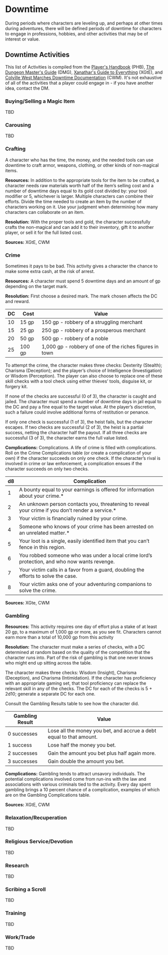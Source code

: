# Downtime

During periods where characters are leveling up, and perhaps at other times during adventures, there will be defined periods of downtime for characters to engage in professions, hobbies, and other activities that may be of interest or value.

## Downtime Activities
This list of Activities is compiled from the [Player's Handbook](https://www.dndbeyond.com/sources/dnd/phb-2024/equipment#CraftingEquipment) (PHB), [The Dungeon Master's Guide](https://www.dndbeyond.com/sources/dnd/dmg-2024/treasure#CraftingMagicItems) (DMG), [Xanathar's Guide to Everything](https://www.dndbeyond.com/sources/dnd/xgte/downtime-revisited#Chapter2DowntimeRevisited) (XGtE), and [Colville West Marches Downtime Documentation](https://www.gmbinder.com/share/-LX_OTKbS5mc-IZmaOF0) (CWM). It's not exhaustive of all of the activities that a player could engage in - if you have another idea, contact the DM.

### Buying/Selling a Magic Item
TBD

### Carousing
TBD

### Crafting
A character who has the time, the money, and the needed tools can use downtime to craft armor, weapons, clothing, or other kinds of non-magical items.

**Resources:** In addition to the appropriate tools for the item to be crafted, a character needs raw materials worth half of the item’s selling cost and a number of downtime days equal to its gold cost divided by: your tool modifier or 5, whichever is larger.  Multiple characters can combine their efforts. Divide the time needed to create an item by the number of characters working on it. Use your judgment when determining how many characters can collaborate on an item.

**Resolution:** With the proper tools and gold, the character successfully crafts the non-magical and can add it to their inventory, gift it to another player, or sell it for the full listed cost.

**Sources:** XGtE, CWM

### Crime
Sometimes it pays to be bad. This activity gives a character the chance to make some extra cash, at the risk of arrest.

**Resources:** A character must spend 5 downtime days and an amount of gp depending on the target mark.

**Resolution:** First choose a desired mark. The mark chosen affects the DC and reward.

| DC | Cost | Value |
| ----- | ----- | ----- |
| 10 | 15 gp | 150 gp - robbery of a struggling merchant |
| 15 | 25 gp | 250 gp - robbery of a prosperous merchant |
| 20 | 50 gp | 500 gp - robbery of a noble |
| 25 | 100 gp | 1,000 gp - robbery of one of the riches figures in town |

To attempt the crime, the character makes three checks: Dexterity (Stealth); Charisma (Deception); and the player’s choice of Intelligence (Investigation) or Wisdom (Perception). The player can also choose to replace one of these skill checks with a tool check using either thieves’ tools, disguise kit, or forgery kit.

If none of the checks are successful (0 of 3), the character is caught and jailed. The character must spend a number of downtime days in jail equal to the DC and pay a fine equal to the target value. At the player’s discretion, such a failure could involve additional forms of restitution or penance.

If only one check is successful (1 of 3), the heist fails, but the character escapes.
If two checks are successful (2 of 3), the heist is a partial success, netting the character half the payout.
If all three checks are successful (3 of 3), the character earns the full value listed.

**Complications:**
Complications. A life of crime is filled with complications. Roll on the Crime Complications table (or create a complication of your own) if the character succeeds on only one check. If the character’s rival is involved in crime or law enforcement, a complication ensues if the character succeeds on only two checks.

| d8 | Complication                                                                                     |
|----|--------------------------------------------------------------------------------------------------|
|  1 | A bounty equal to your earnings is offered for information about your crime.*                    |
|  2 | An unknown person contacts you, threatening to reveal your crime if you don’t render a service.* |
|  3 | Your victim is financially ruined by your crime.                                                 |
|  4 | Someone who knows of your crime has been arrested on an unrelated matter.*                       |
|  5 | Your loot is a single, easily identified item that you can’t fence in this region.               |
|  6 | You robbed someone who was under a local crime lord’s protection, and who now wants revenge.     |
|  7 | Your victim calls in a favor from a guard, doubling the efforts to solve the case.               |
|  8 | Your victim asks one of your adventuring companions to solve the crime.                          |

**Sources:** XGte, CWM

### Gambling
**Resources:** This activity requires one day of effort plus a stake of at least 20 gp, to a maximum of 1,000 gp or more, as you see fit. Characters cannot earn more than a total of 10,000 gp from this activity

**Resolution:** The character must make a series of checks, with a DC determined at random based on the quality of the competition that the character runs into. Part of the risk of gambling is that one never knows who might end up sitting across the table.

The character makes three checks: Wisdom (Insight), Charisma (Deception), and Charisma (Intimidation). If the character has proficiency with an appropriate gaming set, that tool proficiency can replace the relevant skill in any of the checks. The DC for each of the checks is 5 + 2d10; generate a separate DC for each one.

Consult the Gambling Results table to see how the character did.

| Gambling Result |	Value |
| ----- | ----- |
| 0 successes	| Lose all the money you bet, and accrue a debt equal to that amount. |
| 1 success	| Lose half the money you bet. |
| 2 successes |	Gain the amount you bet plus half again more. |
| 3 successes |	Gain double the amount you bet. |

**Complications:** Gambling tends to attract unsavory individuals. The potential complications involved come from run-ins with the law and associations with various criminals tied to the activity. Every day spent gambling brings a 10 percent chance of a complication, examples of which are on the Gambling Complications table.

**Sources:** XGtE, CWM

### Relaxation/Recuperation
TBD

### Religious Service/Devotion
TBD

### Research
TBD

### Scribing a Scroll
TBD

### Training
TBD

### Work/Trade
TBD
